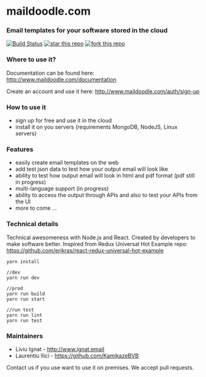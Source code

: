 # maildoodle.com
### Email templates for your software stored in the cloud

[![Build Status](https://travis-ci.org/liviuignat/email-templates.svg?branch=master)](https://travis-ci.org/liviuignat/email-templates)
[![star this repo](http://githubbadges.com/star.svg?user=liviuignat&repo=email-templates&style=default)](https://github.com/liviuignat/email-templates)
[![fork this repo](http://githubbadges.com/fork.svg?user=liviuignat&repo=email-templates&style=default)](https://github.com/liviuignat/email-templates/fork)

### Where to use it?
Documentation can be found here: 
http://www.maildoodle.com/documentation

Create an account and use it here: 
http://www.maildoodle.com/auth/sign-up


### How to use it
- sign up for free and use it in the cloud
- install it on you servers (requirements MongoDB, NodeJS, Linux servers)

### Features
- easily create email templates on the web
- add test json data to test how your output email will look like
- ability to test how output email will look in html and pdf format (pdf still in progress)
- multi-language support (in progress)
- ability to access the output through APIs and also to test your APIs from the UI
- more to come ...

### Technical details
Technical awesomeness with Node.js and React. Created by developers to make software better.
Inspired from Redux Universal Hot Example repo: 
https://github.com/erikras/react-redux-universal-hot-example

```
yarn install

//dev
yarn run dev

//prod
yarn run build
yarn run start

//run test
yarn run lint
yarn run test
```

### Maintainers
- Liviu Ignat - http://www.ignat.email
- Laurentiu Ilici - https://github.com/KamikazeBVB

Contact us if you use want to use it on premises. We accept pull requests.
